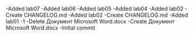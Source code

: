 -Added lab07
-Added lab06
-Added lab05
-Added lab04
-Added lab02
-Create CHANGELOG.md
-Added lab02
-Create CHANGELOG.md
-Added lab01
-1
-Delete Документ Microsoft Word.docx
-Create Документ Microsoft Word.docx
-Initial commit
